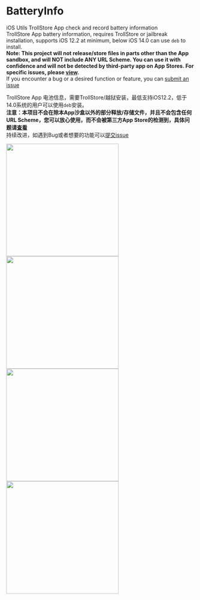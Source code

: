 # BatteryInfo
iOS Utils TrollStore App check and record battery information  
TrollStore App battery information, requires TrollStore or jailbreak installation, supports iOS 12.2 at minimum, below iOS 14.0 can use `deb` to install.  
**Note: This project will not release/store files in parts other than the App sandbox, and will NOT include ANY URL Scheme. You can use it with confidence and will not be detected by third-party app on App Stores. For specific issues, please [view](https://bsky.app/profile/opa334.bsky.social/post/3ll7zkia24c2s).**  
If you encounter a bug or a desired function or feature, you can [submit an issue](https://github.com/DevelopCubeLab/BatteryInfo/issues/new)  
  
TrollStore App 电池信息，需要TrollStore/越狱安装，最低支持iOS12.2，低于14.0系统的用户可以使用`deb`安装。  
**注意：本项目不会在除本App沙盒以外的部分释放/存储文件，并且不会包含任何URL Scheme，您可以放心使用，而不会被第三方App Store的检测到，具体问题请[查看](https://bsky.app/profile/opa334.bsky.social/post/3ll7zkia24c2s)**  
持续改进，如遇到Bug或者想要的功能可以[提交issue](https://github.com/DevelopCubeLab/BatteryInfo/issues/new)  

<img src="https://github.com/user-attachments/assets/135d6e24-a612-4873-ad17-0948e81a22d8" width="300px"/>
<img src="https://github.com/user-attachments/assets/45ef9371-e888-47de-a946-5ecb4741a43f" width="300px"/>  
<br />
<img src="https://github.com/user-attachments/assets/f6d6696a-8b82-44ce-95c8-c9457a51a03d" width="300px"/>
<img src="https://github.com/user-attachments/assets/b39e931f-a98c-40a2-bcef-47b9e082029e" width="300px"/>
